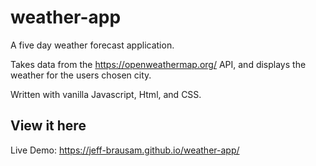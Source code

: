 # weather-app
 
A five day weather forecast application.

Takes data from the https://openweathermap.org/ API, and displays the weather for the users chosen city.

Written with vanilla Javascript, Html, and CSS.

## View it here

Live Demo: https://jeff-brausam.github.io/weather-app/
